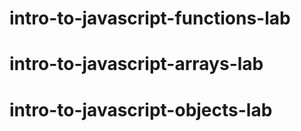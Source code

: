 # intro-to-javascript-functions-lab
# intro-to-javascript-arrays-lab
# intro-to-javascript-objects-lab
